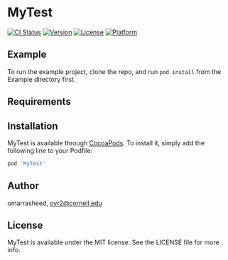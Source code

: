 # MyTest

[![CI Status](https://img.shields.io/travis/omarrasheed/MyTest.svg?style=flat)](https://travis-ci.org/omarrasheed/MyTest)
[![Version](https://img.shields.io/cocoapods/v/MyTest.svg?style=flat)](https://cocoapods.org/pods/MyTest)
[![License](https://img.shields.io/cocoapods/l/MyTest.svg?style=flat)](https://cocoapods.org/pods/MyTest)
[![Platform](https://img.shields.io/cocoapods/p/MyTest.svg?style=flat)](https://cocoapods.org/pods/MyTest)

## Example

To run the example project, clone the repo, and run `pod install` from the Example directory first.

## Requirements

## Installation

MyTest is available through [CocoaPods](https://cocoapods.org). To install
it, simply add the following line to your Podfile:

```ruby
pod 'MyTest'
```

## Author

omarrasheed, oyr2@cornell.edu

## License

MyTest is available under the MIT license. See the LICENSE file for more info.
